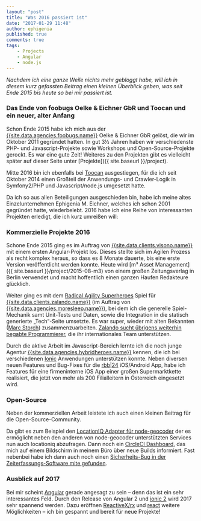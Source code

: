 ```yaml
---
layout: "post"
title: "Was 2016 passiert ist"
date: "2017-01-29 11:48"
author: ephigenia
published: true
comments: true
tags:
    - Projects
    - Angular
    - node.js
---
```

*Nachdem ich eine ganze Weile nichts mehr gebloggt habe, will ich in diesem kurz gefassten Beitrag einen kleinen Überblick geben, was seit Ende 2015 bis heute so bei mir passiert ist.*

### Das Ende von foobugs Oelke & Eichner GbR und Toocan und ein neuer, alter Anfang

Schon Ende 2015 habe ich mich aus der [{{site.data.agencies.foobugs.name}}]({{site.data.agencies.foobugs.url}}) Oelke & Eichner GbR gelöst, die wir im Oktober 2011 gegründet hatten. In gut 3½ Jahren haben wir verschiedenste PHP- und Javascript-Projekte sowie Workshops und Open-Source-Projekte gerockt. Es war eine gute Zeit! Weiteres zu den Projekten gibt es vielleicht später auf dieser Seite unter [Projekte]({{ site.baseurl }}/project).

Mitte 2016 bin ich ebenfalls bei [Toocan](http://www.toocan.biz/) ausgestiegen, für die ich seit Oktober 2014 einen Großteil der Anwendungs- und Crawler-Logik in Symfony2/PHP und Javascript/node.js umgesetzt hatte.

Da ich so aus allen Beteiligungen ausgeschieden bin, habe ich meine altes Einzelunternehmen Ephigenia M. Eichner, welches ich schon 2001 gegründet hatte, wiederbelebt. 2016 habe ich eine Reihe von interessanten Projekten erledigt, die ich kurz umreißen will:

### Kommerzielle Projekte 2016

Schone Ende 2015 ging es im Auftrag von [{{site.data.clients.visono.name}}]({{site.data.clients.visono.url}}) mit einem ersten Angular-Projekt los. Dieses stellte sich im Agilen Prozess als recht komplex heraus, so dass es 8 Monate dauerte, bis eine erste Version veröffentlicht werden konnte. Heute wird [m³ Asset Management]({{ site.baseurl }}/project/2015-08-m3) von einem großen Zeitungsverlag in Berlin verwendet und macht hoffentlich einen ganzen Haufen Redakteure glücklich.

Weiter ging es mit dem [Radical Agility Superheroes](https://tech.zalando.com/radical-agility-superheroes/) Spiel für [{{site.data.clients.zalando.name}}]({{site.data.clients.zalando.url}}) (im Auftrag von [{{site.data.agencies.moresleep.name}}](site.data.agencies.moresleep.url)), bei dem ich die generelle Spiel-Mechanik samt Unit-Tests und Daten, sowie die Integration in die statisch generierte „Tech“-Seite umsetzte. Es war super, wieder mit alten Bekannten ([Marc Storch](http://www.gopogo.de/)) zusammenzuarbeiten. [Zalando sucht übrigens weiterhin begabte Programmierer](https://tech.zalando.com/jobs/), die ihr internationales Team unterstützen.

Durch die aktive Arbeit im Javascript-Bereich lernte ich die noch junge Agentur [{{site.data.agencies.hybridheroes.name}}]({{site.data.agencies.hybridheroes.url}}) kennen, die ich bei verschiedenen [Ionic](http://ionicframework.com/) Anwendungen unterstützen konnte. Neben diversen neuen Features und Bug-Fixes für die [rbb&#124;24](http://hybridheroes.de/blog/2016-07-31-skeleton-screens/) iOS/Android App, habe ich Features für eine firmeninterne iOS App einer großen Supermarktkette realisiert, die jetzt von mehr als 200 Filialleitern in Österreich eingesetzt wird.

<!--Mein letztes Projekt in 2016 war wieder eine mit Angular realisierte Web-Anwendung namens Orange DB. Diese nutzt [{{site.data.clients.dbbahnpark.name}}]({{site.data.clients.dbbahnpark.url}}) (ein Tochterunternehmen der Deutschen Bahn), um ihre zahlreichen Parkhäuser und -plätze zu managen.-->

### Open-Source

Neben der kommerziellen Arbeit leistete ich auch einen kleinen Beitrag für die Open-Source-Community.

Da gibt es zum Beispiel den [LocationIQ Adapter für node-geocoder](https://github.com/nchaulet/node-geocoder/pull/179) der es ermöglicht neben den anderen von node-geocoder unterstützten Services nun auch locationiq abzufragen. Dann noch ein [CircleCI Dashboard](https://github.com/Ephigenia/circleboard2), das mich auf einem Bildschirm in meinem Büro über neue Builds informiert. Fast nebenbei habe ich dann auch noch einen [Sicherheits-Bug in der Zeiterfassungs-Software mite gefunden](http://blog.yo.lk/2016/08/17/sicherheitsupdate).

### Ausblick auf 2017

Bei mir scheint [Angular](https://angular.io/) gerade angesagt zu sein – denn das ist ein sehr interessantes Feld. Durch den Release von Angular 2 und [ionic 2](http://ionic.io/2) wird 2017 sehr spannend werden. Dazu eröffnen [ReactiveX/rx](http://reactivex.io/) und [react](https://facebook.github.io/react/) weitere Möglichkeiten – ich bin gespannt und bereit für neue Projekte!
